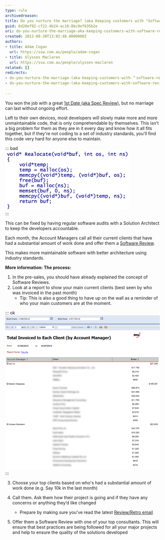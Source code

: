 ```yaml
---
type: rule
archivedreason: 
title: Do you nurture the marriage? (aka Keeping customers with "Software Reviews")
guid: 6d20ef92-cf22-4b24-ac10-8bc9ef835b2e
uri: do-you-nurture-the-marriage-aka-keeping-customers-with-software-reviews
created: 2012-08-30T13:02:48.0000000Z
authors:
- title: Adam Cogan
  url: https://ssw.com.au/people/adam-cogan
- title: Ulysses Maclaren
  url: https://ssw.com.au/people/ulysses-maclaren
related: []
redirects:
- do-you-nurture-the-marriage-(aka-keeping-customers-with-＂software-reviews＂)
- do-you-nurture-the-marriage-(aka-keeping-customers-with-software-reviews)

---
```


You won the job with a great [1st Date (aka Spec Review)](/Pages/Ensure-an-excellent-1st-date.aspx), but no marriage can last without ongoing effort.

<!--endintro-->

Left to their own devices, most developers will slowly make more and more unmaintainable code, that is only comprehendable by themselves.                 This isn't a big problem for them as they are in it every day and know how it all fits together, but if they're not coding to a set of industry                  standards, you'll find this code very hard for anyone else to maintain.


::: bad  
![Figure: Bad Example - Would you want to maintain this code?](BadCode.png)  
:::

This can be fixed by having regular software audits with a Solution Architect to keep the developers accountable.

Each month, the Account Managers call all their current clients that have had a substantial amount of work done and offer                      them a [Software Review](/do-you-conduct-an-architecture-review-after-every-sprint).

This makes more maintainable software with better architecture using industry standards.


**More information: The process:**

1. In the pre-sales, you should have already explained the concept of Software Reviews.
2. Look at a report to show your main current clients (best seen by who was invoiced in the past month)
    * Tip: This is also a good thing to have up on the wall as a reminder of who your main customers are at the moment.



::: ok  
![Figure: A sample report to see your top clients](TotalInvoicedReport.jpg)  
:::

                        
                        
3. Choose your top clients based on who's had a substantial amount of work done (e.g. Say 10k in the last month)

4. Call them. Ask them how their project is going and if they have any concerns or anything they’d like changed
    * Prepare by making sure you've read the latest [Review/Retro email](/do-you-create-a-sprint-review-retro-email)
5. Offer them a Software Review with one of your top consultants. 
                        This will ensure that best practices are being followed for all your major projects and help to ensure the quality of 
                        the solutions developed
